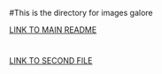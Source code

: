 #This is the directory for images galore

[LINK TO MAIN README](../README.md)
#
[LINK TO SECOND FILE](../SecondFile.md)

